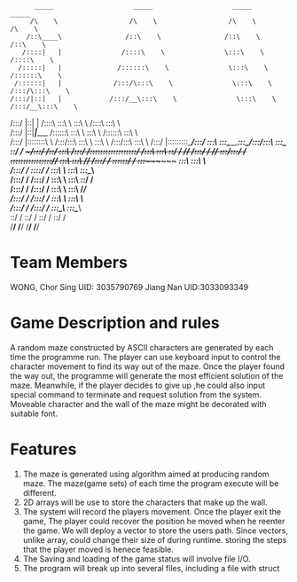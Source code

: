           _____                    _____                    _____                    _____          
         /\    \                  /\    \                  /\    \                  /\    \         
        /::\____\                /::\    \                /::\    \                /::\    \        
       /::::|   |               /::::\    \               \:::\    \              /::::\    \       
      /:::::|   |              /::::::\    \               \:::\    \            /::::::\    \      
     /::::::|   |             /:::/\:::\    \               \:::\    \          /:::/\:::\    \     
    /:::/|::|   |            /:::/__\:::\    \               \:::\    \        /:::/__\:::\    \    
   /:::/ |::|   |           /::::\   \:::\    \               \:::\    \      /::::\   \:::\    \   
  /:::/  |::|___|______    /::::::\   \:::\    \               \:::\    \    /::::::\   \:::\    \  
 /:::/   |::::::::\    \  /:::/\:::\   \:::\    \               \:::\    \  /:::/\:::\   \:::\    \ 
/:::/    |:::::::::\____\/:::/  \:::\   \:::\____\_______________\:::\____\/:::/__\:::\   \:::\____\
\::/    / ~~~~~/:::/    /\::/    \:::\  /:::/    /\::::::::::::::::::/    /\:::\   \:::\   \::/    /
 \/____/      /:::/    /  \/____/ \:::\/:::/    /  \::::::::::::::::/____/  \:::\   \:::\   \/____/ 
             /:::/    /            \::::::/    /    \:::\~~~~\~~~~~~         \:::\   \:::\    \     
            /:::/    /              \::::/    /      \:::\    \               \:::\   \:::\____\    
           /:::/    /               /:::/    /        \:::\    \               \:::\   \::/    /    
          /:::/    /               /:::/    /          \:::\    \               \:::\   \/____/     
         /:::/    /               /:::/    /            \:::\    \               \:::\    \         
        /:::/    /               /:::/    /              \:::\____\               \:::\____\        
        \::/    /                \::/    /                \::/    /                \::/    /        
         \/____/                  \/____/                  \/____/                  \/____/         
                                                                                                    
# Team Members

WONG, Chor Sing UID: 3035790769 
Jiang Nan UID:3033093349

# Game Description and rules

A random maze constructed by ASCII characters are generated by each time the programme run. The player can use keyboard input to control the character movement to find its way out of the maze. 
Once the player found the way out, the programme will generate the most efficient solution of the maze. Meanwhile, if the player decides to give up ,he could also input special command to terminate and request solution from the system.
Moveable character and the wall of the maze might be decorated with suitable font. 

# Features

1. The maze is generated using algorithm aimed at producing random maze. The maze(game sets) of each time the program execute will be different.
1. 2D arrays will be use to store the characters that make up the wall. 
1. The system will record the players movement. Once the player exit the game, The player could recover the position he moved when he reenter the game. We will deploy a vector to store the users path. Since vectors, unlike array, could change their size of during runtime. storing the steps that the player moved is henece feasible. 
1. The Saving and loading of the game status will involve file I/O.
1. The program will break up into several files, including a file with struct
